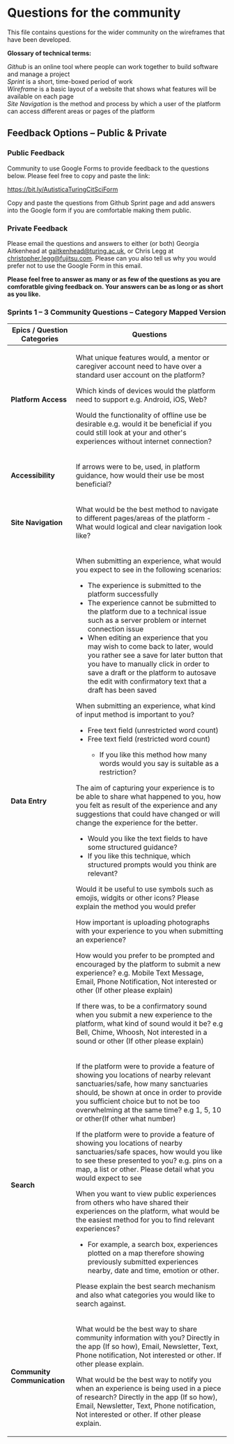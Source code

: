 # Questions for the community

This file contains questions for the wider community on the wireframes that have been developed. 

**Glossary of technical terms:**

*Github* is an online tool where people can work together to build software and manage a project<br>
*Sprint* is a short, time-boxed period of work<br>
*Wireframe* is a basic layout of a website that shows what features will be available on each page <br>
*Site Navigation* is the method and process by which a user of the platform can access different areas or pages of the platform<br>

## Feedback Options – Public & Private

### Public Feedback

Community to use Google Forms to provide feedback to the questions below. Please feel free to copy and paste the link:

https://bit.ly/AutisticaTuringCitSciForm

Copy and paste the questions from Github Sprint page and add answers into the Google form if you are comfortable making them public. 

### Private Feedback 

Please email the questions and answers to either (or both) Georgia Aitkenhead at gaitkenhead@turing.ac.uk, or Chris Legg at christopher.legg@fujitsu.com. Please can you also tell us why you would prefer not to use the Google Form in this email.

**Please feel free to answer as many or as few of the questions as you are comforatble giving feedback on. Your answers can be as long or as short as you like.**

### **Sprints 1 – 3 Community Questions – Category Mapped Version**

| **Epics / Question Categories** | **Questions** |
| -- | ------------- |
| **Platform Access** | <p>What unique features would, a mentor or caregiver account need to have over a standard user account on the platform?</p><p>Which kinds of devices would the platform need to support e.g. Android, iOS, Web?</p><p>Would the functionality of offline use be desirable e.g. would it be beneficial if you could still look at your and other's experiences without internet connection?</p> |
| **Accessibility** | <p>If arrows were to be, used, in platform guidance, how would their use be most beneficial?</p> |
| **Site Navigation** | <p>What would be the best method to navigate to different pages/areas of the platform - What would logical and clear navigation look like?</p> |
| **Data Entry** | <p>When submitting an experience, what would you expect to see in the following scenarios:</p><ul><li>The experience is submitted to the platform successfully</li><li>The experience cannot be submitted to the platform due to a technical issue such as a server problem or internet  connection issue</li><li>When editing an experience that you may wish to come back to later, would you rather see a save for later button that you have to manually click in order to save a draft or the platform to autosave the edit with confirmatory text that a draft has been saved</li></ul><p>When submitting an experience, what kind of input method is important to you?</p><ul><li>Free text field (unrestricted word count)</li><li>Free text field (restricted word count)</li><ul><li>If you like this method how many words would you say is suitable as a restriction?</li></ul></ul><p>The aim of capturing your experience is to be able to share what happened to you, how you felt as result of the experience and any suggestions that could have changed or will change the experience for the better.</p><ul><li>Would you like the text fields to have some structured guidance?</li><li>If you like this technique, which structured prompts would you think are relevant?</li></ul><p>Would it be useful to use symbols such as emojis, widgits or other icons? Please explain the method you would prefer</p><p>How important is uploading photographs with your experience to you when submitting an experience?</p><p>How would you prefer to be prompted and encouraged by the platform to submit a new experience? e.g. Mobile Text Message, Email, Phone Notification, Not interested or other (If other please explain)</p><p>If there was, to be a confirmatory sound when you submit a new experience to the platform, what kind of sound would it be? e.g Bell, Chime, Whoosh, Not interested in a sound or other (If other please explain)</p> |
| **Search** | <p>If the platform were to provide a feature of showing you locations of nearby relevant sanctuaries/safe, how many sanctuaries should, be shown at once in order to provide you sufficient choice but to not be too overwhelming at the same time? e.g 1, 5, 10 or other(If other what number)<p></p>If the platform were to provide a feature of showing you locations of nearby sanctuaries/safe spaces, how would you like to see these presented to you? e.g. pins on a map, a list or other. Please detail what you would expect to see</p><p>When you want to view public experiences from others who have shared their experiences on the platform, what would be the easiest method for you to find relevant experiences?</p><ul><li>For example, a search box, experiences plotted on a map therefore showing previously submitted experiences nearby, date and time, emotion or other.</li></ul><p>Please explain the best search mechanism and also what categories you would like to search against.</p> |
| **Community Communication** | <p>What would be the best way to share community information with you? Directly in the app (If so how), Email, Newsletter, Text, Phone notification, Not interested or other. If other please explain.</p><p>What would be the best way to notify you when an experience is being used in a piece of research? Directly in the app (If so how), Email, Newsletter, Text, Phone notification, Not interested or other. If other please explain.</p> |


